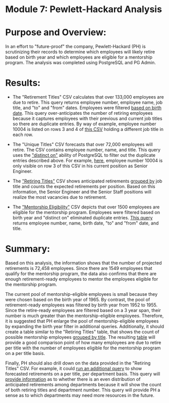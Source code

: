 # Module 7: Pewlett-Hackard Analysis

# Purpose and Overview:
In an effort to "future-proof" the company, Pewlett-Hackard (PH) is scrutinizing their records to determine which employees will likely retire based on birth year and which employees are eligible for a mentorship program.  The analysis was completed using PostgreSQL and PG Admin.

# Results: 

* The "Retirement Titles" CSV calculates that over 133,000 employees are due to retire.  This query returns employee number, employee name, job title, and "to" and "from" dates.  Employees were filtered [based on birth date](https://github.com/laurlen2112/Pewlett-Hackard-Analysis/blob/main/resources/del_1_retirement_code.png).  This query over-anticipates the number of retiring employees because it captures employees with their previous and current job titles so there are duplicate entries.  By way of example, employee number 10004 is listed on rows 3 and 4 of [this CSV](https://github.com/laurlen2112/Pewlett-Hackard-Analysis/blob/main/resources/retirement_titles_CSV.png) holding a different job title in each row.

* The "Unique Titles" CSV forecasts that over 72,000 employees will retire.  The CSV contains employee number, name, and title.  This query uses the ["distinct on"](https://github.com/laurlen2112/Pewlett-Hackard-Analysis/blob/main/resources/del_%201_unique_titles_code.png) ability of PostgreSQL to filter out the duplicate entries described above.  For example, [here](https://github.com/laurlen2112/Pewlett-Hackard-Analysis/blob/main/resources/unique_titles_csv.png), employee number 10004 is only visible on row 3 of this CSV in his current position as Senior Engineer.

* The ["Retiring Titles"](https://github.com/laurlen2112/Pewlett-Hackard-Analysis/blob/main/resources/retiring%20titles.png) CSV shows anticipated retirements [grouped by](https://github.com/laurlen2112/Pewlett-Hackard-Analysis/blob/main/resources/del_1_count_code.png) job title and counts the expected retirements per position.  Based on this information, the Senior Engineer and the Senior Staff positions will realize the most vacancies due to retirement.

* The ["Mentorship Eligibility"](https://github.com/laurlen2112/Pewlett-Hackard-Analysis/blob/main/resources/mentorship_elig.png) CSV depicts that over 1500 employees are eligible for the mentorship program.  Employees were filtered based on birth year and "distinct on" eliminated duplicate entries.  [This query](https://github.com/laurlen2112/Pewlett-Hackard-Analysis/blob/main/resources/del_2_code.png) returns employee number, name, birth date, "to" and "from" date, and title.  


# Summary:

Based on this analysis, the information shows that the number of projected retirements is 72,458 employees. Since there are 1549 employees that qualify for the mentorship program, the data also confirms that there are enough retirement-ready employees to mentor the employees eligible for the mentorship program.

The current pool of mentorship-eligible employees is small because they were chosen based on the birth year of 1965.  By contrast, the pool of retirement-ready employees was filtered by birth year from 1952 to 1955.  Since the retire-ready employees are filtered based on a 3 year span, their number is much greater than the mentorship-eligible employees.  Therefore, it is suggested that PH enlarge the pool of mentorship-eligible employees by expanding the birth year filter in additional queries. Additionally, it should create a table similar to the "Retiring Titles" table, that shows the count of possible mentorship employees [grouped by title](https://github.com/laurlen2112/Pewlett-Hackard-Analysis/blob/main/resources/suggested_code.png).  The resulting [table](https://github.com/laurlen2112/Pewlett-Hackard-Analysis/blob/main/resources/mentor_vs_retire.png) will provide a good comparison point of how many employees are due to retire per title with the number of employees eligible for the mentorship program on a per title basis. 

Finally, PH should also drill down on the data provided in the "Retiring Titles" CSV.  For example, it could [run an additional query](https://github.com/laurlen2112/Pewlett-Hackard-Analysis/blob/main/resources/Screen%20Shot%202022-05-25%20at%201.06.01%20PM.png) to show forecasted retirements on a per title, per department basis.  This query will [provide information](https://github.com/laurlen2112/Pewlett-Hackard-Analysis/blob/main/resources/drill_count.png) as to whether there is an even distribution of anticipated retirements among departments because it will show the count of both retiring titles and department number. This query will provide PH a sense as to which departments may need more resources in the future.
